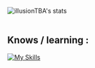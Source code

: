 ![illusionTBA's stats](https://github-readme-stats.vercel.app/api?username=illusionTBA&show_icons=true&theme=monokai)
<br>
<br>
## Knows / learning :
[![My Skills](https://skillicons.dev/icons?i=js,html,css,nodejs,bots,stackoverflow,react,nextjs,prisma,tailwind,go,discord)](https://github.com/illusionTBA)
<br>
<br>


